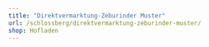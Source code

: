```yaml
---
title: "Direktvermarktung-Zeburinder Muster"
url: /schlossberg/direktvermarktung-zeburinder-muster/
shop: Hofladen
---
```

